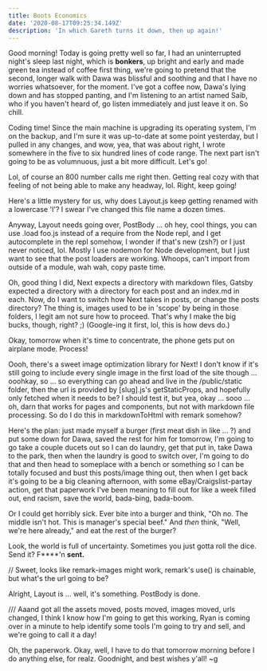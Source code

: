 ```yaml
---
title: Boots Economics
date: '2020-08-17T09:25:34.149Z'
description: 'In which Gareth turns it down, then up again!'
---
```


Good morning! Today is going pretty well so far, I had an uninterrupted night's sleep last night, which is **bonkers**, up bright and early and made green tea instead of coffee first thing, we're going to pretend that the second, longer walk with Dawa was blissful and soothing and that I have no worries whatsoever, for the moment. I've got a coffee now, Dawa's lying down and has stopped panting, and I'm listening to an artist named Saib, who if you haven't heard of, go listen immediately and just leave it on. So chill.

Coding time! Since the main machine is upgrading its operating system, I'm on the backup, and I'm sure it was up-to-date at some point yesterday, but I pulled in any changes, and wow, yea, that was about right, I wrote somewhere in the five to six hundred lines of code range. The next part isn't going to be as volumnuous, just a bit more difficult. Let's go!

Lol, of course an 800 number calls me right then. Getting real cozy with that feeling of not being able to make any headway, lol. Right, keep going!

Here's a little mystery for us, why does Layout.js keep getting renamed with a lowercase 'l'? I swear I've changed this file name a dozen times.

Anyway, Layout needs going over, PostBody ... oh hey, cool things, you can use .load foo.js instead of a require from the Node repl, and I get autocomplete in the repl somehow, I wonder if that's new (zsh?) or I just never noticed, lol. Mostly I use nodemon for Node development, but I just want to see that the post loaders are working. Whoops, can't import from outside of a module, wah wah, copy paste time.

Oh, good thing I did, Next expects a directory with markdown files, Gatsby expected a directory with a directory for each post and an index.md in each. Now, do I want to switch how Next takes in posts, or change the posts directory? The thing is, images used to be in 'scope' by being in those folders, I legit am not sure how to proceed. That's why I make the big bucks, though, right? ;) (Google-ing it first, lol, this is how devs do.)

Okay, tomorrow when it's time to concentrate, the phone gets put on airplane mode. Process!

Oooh, there's a sweet image optimization library for Next! I don't know if it's still going to include every single image in the first load of the site though ... ooohkay, so ... so everything can go ahead and live in the /public/static folder, then the url is provided by [slug].js's getStaticProps, and hopefully only fetched when it needs to be? I should test it, but yea, okay ... sooo ... oh, darn that works for pages and components, but not with markdown file processing. So do I do this in markdownToHtml with remark somehow?

Here's the plan: just made myself a burger (first meat dish in like ... ?) and put some down for Dawa, saved the rest for him for tomorrow, I'm going to go take a couple ducets out so I can do laundry, get that put in, take Dawa to the park, then when the laundry is good to switch over, I'm going to do that and then head to someplace with a bench or something so I can be totally focused and bust this posts/image thing out, then when I get back it's going to be a big cleaning afternoon, with some eBay/Craigslist-partay action, get that paperwork I've been meaning to fill out for like a week filled out, end racism, save the world, bada-bing, bada-boom.

Or I could get horribly sick. Ever bite into a burger and think, "Oh no. The middle isn't hot. This is manager's special beef." And _then_ think, "Well, we're here already," and eat the rest of the burger?

Look, the world is full of uncertainty. Sometimes you just gotta roll the dice. Send it? F\*\*\*\*'n **sent.**

// Sweet, looks like remark-images might work, remark's use() is chainable, but what's the url going to be?

Alright, Layout is ... well, it's something. PostBody is done.

/// Aaand got all the assets moved, posts moved, images moved, urls changed, I think I know how I'm going to get this working, Ryan is coming over in a minute to help identify some tools I'm going to try and sell, and we're going to call it a day!

Oh, the paperwork. Okay, well, I have to do that tomorrow morning before I do anything else, for realz. Goodnight, and best wishes y'all! ~g
